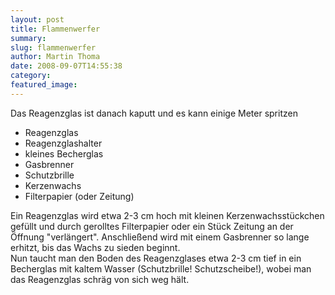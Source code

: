 ```yaml
---
layout: post
title: Flammenwerfer
summary:
slug: flammenwerfer
author: Martin Thoma
date: 2008-09-07T14:55:38
category:
featured_image:
---
```

<p>Das Reagenzglas ist danach kaputt und es kann einige Meter spritzen</p>
<ul>
    <li>Reagenzglas</li>
    <li>Reagenzglashalter</li>
    <li>kleines Becherglas</li>
    <li>Gasbrenner</li>
    <li>Schutzbrille</li>
    <li>Kerzenwachs</li>
    <li>Filterpapier (oder Zeitung)</li></li>
</ul>



<p>Ein Reagenzglas wird etwa 2-3 cm hoch mit kleinen Kerzenwachsstückchen gefüllt und durch gerolltes Filterpapier oder ein Stück Zeitung an der Öffnung "verlängert". Anschließend wird mit einem Gasbrenner so lange erhitzt, bis das Wachs zu sieden beginnt.<br/>
Nun taucht man den Boden des Reagenzglases etwa 2-3 cm tief in ein Becherglas mit kaltem Wasser (Schutzbrille! Schutzscheibe!), wobei man das Reagenzglas schräg von sich weg hält.</p>
